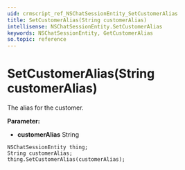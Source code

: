 ```yaml
---
uid: crmscript_ref_NSChatSessionEntity_SetCustomerAlias
title: SetCustomerAlias(String customerAlias)
intellisense: NSChatSessionEntity.SetCustomerAlias
keywords: NSChatSessionEntity, GetCustomerAlias
so.topic: reference
---
```


# SetCustomerAlias(String customerAlias)

The alias for the customer.

**Parameter:** 
 - **customerAlias** String

```crmscript
NSChatSessionEntity thing;
String customerAlias;
thing.SetCustomerAlias(customerAlias);
```


